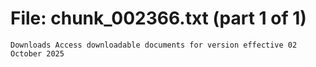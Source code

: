 ﻿# File: chunk_002366.txt (part 1 of 1)
```
Downloads Access downloadable documents for version effective 02 October 2025
```

